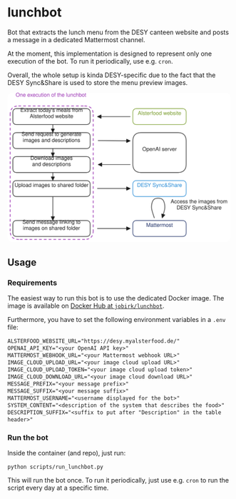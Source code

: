 # lunchbot

Bot that extracts the lunch menu from the DESY canteen website and posts a message in
a dedicated Mattermost channel.

At the moment, this implementation is designed to represent only one execution of
the bot. To run it periodically, use e.g. `cron`.

Overall, the whole setup is kinda DESY-specific due to the fact that the
DESY Sync&Share is used to store the menu preview images.

<img src=assets/lunchbot.excalidraw.svg width=500px style="border-radius:10px">

## Usage

### Requirements

The easiest way to run this bot is to use the dedicated Docker image.
The image is available on [Docker Hub at `jobirk/lunchbot`](https://hub.docker.com/r/jobirk/lunchbot).

Furthermore, you have to set the following environment variables in a `.env` file:

```shell
ALSTERFOOD_WEBSITE_URL="https://desy.myalsterfood.de/"
OPENAI_API_KEY="<your OpenAI API key>"
MATTERMOST_WEBHOOK_URL="<your Mattermost webhook URL>"
IMAGE_CLOUD_UPLOAD_URL="<your image cloud upload URL>"
IMAGE_CLOUD_UPLOAD_TOKEN="<your image cloud upload token>"
IMAGE_CLOUD_DOWNLOAD_URL="<your image cloud download URL>"
MESSAGE_PREFIX="<your message prefix>"
MESSAGE_SUFFIX="<your message suffix>"
MATTERMOST_USERNAME="<username displayed for the bot>"
SYSTEM_CONTENT="<description of the system that describes the food>"
DESCRIPTION_SUFFIX="<suffix to put after "Description" in the table header>"
```

### Run the bot

Inside the container (and repo), just run:

```shell
python scripts/run_lunchbot.py
```

This will run the bot once. To run it periodically, just use e.g. `cron` to run the script
every day at a specific time.

